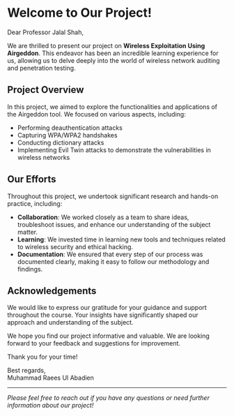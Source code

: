 # Welcome to Our Project!

Dear Professor Jalal Shah,

We are thrilled to present our project on **Wireless Exploitation Using Airgeddon**. This endeavor has been an incredible learning experience for us, allowing us to delve deeply into the world of wireless network auditing and penetration testing.

## Project Overview

In this project, we aimed to explore the functionalities and applications of the Airgeddon tool. We focused on various aspects, including:

- Performing deauthentication attacks  
- Capturing WPA/WPA2 handshakes  
- Conducting dictionary attacks  
- Implementing Evil Twin attacks to demonstrate the vulnerabilities in wireless networks  

## Our Efforts

Throughout this project, we undertook significant research and hands-on practice, including:

- **Collaboration**: We worked closely as a team to share ideas, troubleshoot issues, and enhance our understanding of the subject matter.
- **Learning**: We invested time in learning new tools and techniques related to wireless security and ethical hacking.
- **Documentation**: We ensured that every step of our process was documented clearly, making it easy to follow our methodology and findings.

## Acknowledgements

We would like to express our gratitude for your guidance and support throughout the course. Your insights have significantly shaped our approach and understanding of the subject.

We hope you find our project informative and valuable. We are looking forward to your feedback and suggestions for improvement.

Thank you for your time!

Best regards,  
Muhammad Raees Ul Abadien  


---

*Please feel free to reach out if you have any questions or need further information about our project!*
